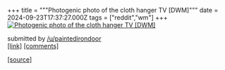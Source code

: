 +++
title = """Photogenic photo of the cloth hanger TV [DWM]"""
date = 2024-09-23T17:37:27.000Z
tags = ["reddit","wm"]
+++
[![Photogenic photo of the cloth hanger TV [DWM]](https://preview.redd.it/yufm5p3thlqd1.jpeg?width=640&crop=smart&auto=webp&s=5598754bb58004dba128d182c075a397006324a2 "Photogenic photo of the cloth hanger TV [DWM]")](https://www.reddit.com/r/unixporn/comments/1fnqd9w/photogenic_photo_of_the_cloth_hanger_tv_dwm/)

submitted by [/u/paintedirondoor](https://www.reddit.com/user/paintedirondoor)  
[\[link\]](https://i.redd.it/yufm5p3thlqd1.jpeg) [\[comments\]](https://www.reddit.com/r/unixporn/comments/1fnqd9w/photogenic_photo_of_the_cloth_hanger_tv_dwm/)

[[source]](https://www.reddit.com/r/unixporn/comments/1fnqd9w/photogenic_photo_of_the_cloth_hanger_tv_dwm/)
